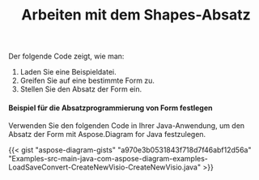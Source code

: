 ﻿---
title: Arbeiten mit dem Shapes-Absatz
type: docs
weight: 40
url: /de/java/working-with-shapes-paragraph/
---
Der folgende Code zeigt, wie man:

1. Laden Sie eine Beispieldatei.
1. Greifen Sie auf eine bestimmte Form zu.
1. Stellen Sie den Absatz der Form ein.
#### **Beispiel für die Absatzprogrammierung von Form festlegen**
Verwenden Sie den folgenden Code in Ihrer Java-Anwendung, um den Absatz der Form mit Aspose.Diagram for Java festzulegen.

{{< gist "aspose-diagram-gists" "a970e3b0531843f718d7f46abf12d56a" "Examples-src-main-java-com-aspose-diagram-examples-LoadSaveConvert-CreateNewVisio-CreateNewVisio.java" >}}